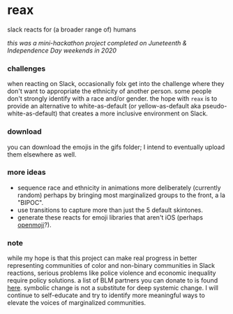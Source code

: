 # reax
 slack reacts for (a broader range of) humans

*this was a mini-hackathon project completed on Juneteenth & Independence Day weekends in 2020*

### challenges
when reacting on Slack, occasionally folx get into the challenge where they don't want to appropriate the ethnicity of another person.  some people don't strongly identify with a race and/or gender.  the hope with `reax` is to provide an alternative to white-as-default (or yellow-as-default aka pseudo-white-as-default) that creates a more inclusive environment on Slack.

### download
you can download the emojis in the gifs folder; I intend to eventually upload them elsewhere as well.


### more ideas
* sequence race and ethnicity in animations more deliberately (currently random) perhaps by bringing most marginalized groups to the front, a la "BIPOC".
* use transitions to capture more than just the 5 default skintones.
* generate these reacts for emoji libraries that aren't iOS (perhaps [openmoji](https://openmoji.org/)?).


### note
while my hope is that this project can make real progress in better representing communities of color and non-binary communities in Slack reactions, serious problems like police violence and economic inequality require policy solutions.  a list of BLM partners you can donate to is found [here](https://blacklivesmatter.com/partners/).  symbolic change is not a substitute for deep systemic change.  I will continue to self-educate and try to identify more meaningful ways to elevate the voices of marginalized communities.